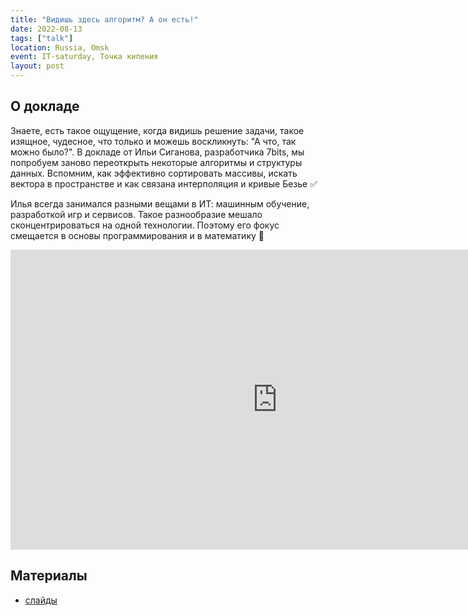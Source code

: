 ```yaml
---
title: "Видишь здесь алгоритм? А он есть!"
date: 2022-08-13
tags: ["talk"]
location: Russia, Omsk
event: IT-saturday, Точка кипения
layout: post
---
```


## О докладе

Знаете, есть такое ощущение, когда видишь решение задачи, такое изящное, чудесное, что только и можешь воскликнуть: "А что, так можно было?". В докладе от Ильи Сиганова, разработчика 7bits, мы попробуем заново переоткрыть некоторые алгоритмы и структуры данных. Вспомним, как эффективно сортировать массивы, искать вектора в пространстве и как связана интерполяция и кривые Безье ✅

Илья всегда занимался разными вещами в ИТ: машинным обучение, разработкой игр и сервисов. Такое разнообразие мешало сконцентрироваться на одной технологии. Поэтому его фокус смещается в основы программирования и в математику 🎯

<iframe src="https://vk.com/video_ext.php?oid=-45419039&id=456239641&hash=0cbbbd45b46b4789&hd=2" width="853" height="480" allow="autoplay; encrypted-media; fullscreen; picture-in-picture;" frameborder="0" allowfullscreen></iframe>

## Материалы

- [слайды](https://docs.google.com/presentation/d/e/2PACX-1vQZgZSOhGFtwy2CY2u2txu0GxLvMDG3QsWsjhGx4mKrP9W7afwUIL8fbxPSGzLf0P2uyK-r7bTunvHK/pub?start=false&loop=false&delayms=3000)
